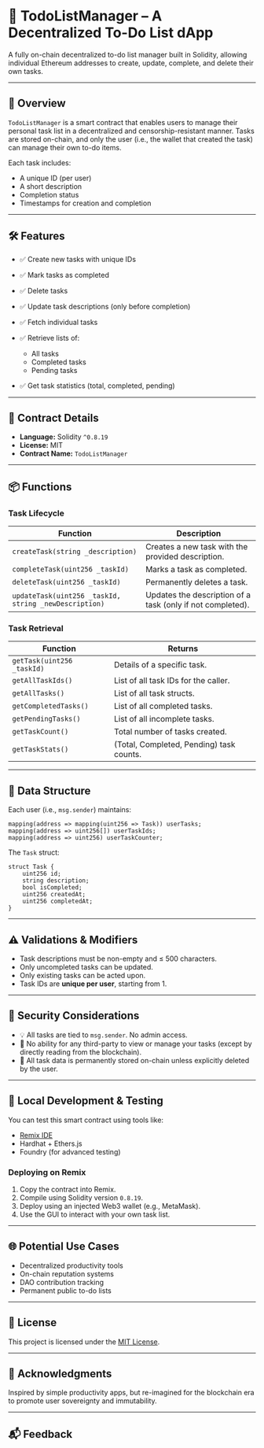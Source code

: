 

# 📝 TodoListManager – A Decentralized To-Do List dApp

A fully on-chain decentralized to-do list manager built in Solidity, allowing individual Ethereum addresses to create, update, complete, and delete their own tasks.

---

## 🚀 Overview

`TodoListManager` is a smart contract that enables users to manage their personal task list in a decentralized and censorship-resistant manner. Tasks are stored on-chain, and only the user (i.e., the wallet that created the task) can manage their own to-do items.

Each task includes:

* A unique ID (per user)
* A short description
* Completion status
* Timestamps for creation and completion

---

## 🛠️ Features

* ✅ Create new tasks with unique IDs
* ✅ Mark tasks as completed
* ✅ Delete tasks
* ✅ Update task descriptions (only before completion)
* ✅ Fetch individual tasks
* ✅ Retrieve lists of:

  * All tasks
  * Completed tasks
  * Pending tasks
* ✅ Get task statistics (total, completed, pending)

---

## 📄 Contract Details

* **Language:** Solidity `^0.8.19`
* **License:** MIT
* **Contract Name:** `TodoListManager`

---

## 📦 Functions

### Task Lifecycle

| Function                                              | Description                                                |
| ----------------------------------------------------- | ---------------------------------------------------------- |
| `createTask(string _description)`                     | Creates a new task with the provided description.          |
| `completeTask(uint256 _taskId)`                       | Marks a task as completed.                                 |
| `deleteTask(uint256 _taskId)`                         | Permanently deletes a task.                                |
| `updateTask(uint256 _taskId, string _newDescription)` | Updates the description of a task (only if not completed). |

### Task Retrieval

| Function                   | Returns                                  |
| -------------------------- | ---------------------------------------- |
| `getTask(uint256 _taskId)` | Details of a specific task.              |
| `getAllTaskIds()`          | List of all task IDs for the caller.     |
| `getAllTasks()`            | List of all task structs.                |
| `getCompletedTasks()`      | List of all completed tasks.             |
| `getPendingTasks()`        | List of all incomplete tasks.            |
| `getTaskCount()`           | Total number of tasks created.           |
| `getTaskStats()`           | (Total, Completed, Pending) task counts. |

---

## 🧠 Data Structure

Each user (i.e., `msg.sender`) maintains:

```solidity
mapping(address => mapping(uint256 => Task)) userTasks;
mapping(address => uint256[]) userTaskIds;
mapping(address => uint256) userTaskCounter;
```

The `Task` struct:

```solidity
struct Task {
    uint256 id;
    string description;
    bool isCompleted;
    uint256 createdAt;
    uint256 completedAt;
}
```

---

## ⚠️ Validations & Modifiers

* Task descriptions must be non-empty and ≤ 500 characters.
* Only uncompleted tasks can be updated.
* Only existing tasks can be acted upon.
* Task IDs are **unique per user**, starting from 1.

---

## 🔐 Security Considerations

* 💡 All tasks are tied to `msg.sender`. No admin access.
* 🛑 No ability for any third-party to view or manage your tasks (except by directly reading from the blockchain).
* 🧱 All task data is permanently stored on-chain unless explicitly deleted by the user.

---

## 🧪 Local Development & Testing

You can test this smart contract using tools like:

* [Remix IDE](https://remix.ethereum.org/)
* Hardhat + Ethers.js
* Foundry (for advanced testing)

### Deploying on Remix

1. Copy the contract into Remix.
2. Compile using Solidity version `0.8.19`.
3. Deploy using an injected Web3 wallet (e.g., MetaMask).
4. Use the GUI to interact with your own task list.

---

## 🌐 Potential Use Cases

* Decentralized productivity tools
* On-chain reputation systems
* DAO contribution tracking
* Permanent public to-do lists

---

## 📜 License

This project is licensed under the [MIT License](LICENSE).

---

## 🙌 Acknowledgments

Inspired by simple productivity apps, but re-imagined for the blockchain era to promote user sovereignty and immutability.

---

## 📬 Feedback


